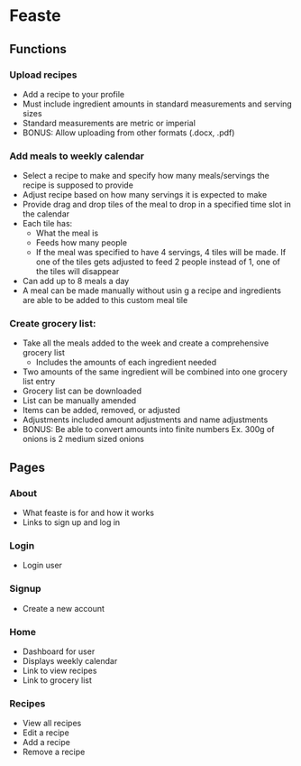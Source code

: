 # Feaste

## Functions

### Upload recipes
- Add a recipe to your profile
- Must include ingredient amounts in standard measurements and serving sizes
- Standard measurements are metric or imperial
- BONUS: Allow uploading from other formats (.docx, .pdf)

### Add meals to weekly calendar
- Select a recipe to make and specify how many meals/servings the recipe is supposed to provide
- Adjust recipe based on how many servings it is expected to make
- Provide drag and drop tiles of the meal to drop in a specified time slot in the calendar
- Each tile has:
  - What the meal is
  - Feeds how many people
  - If the meal was specified to have 4 servings, 4 tiles will be made. If one of the tiles gets adjusted to feed 2 people instead of 1, one of the tiles will disappear
- Can add up to 8 meals a day
- A meal can be made manually without usin g a recipe and ingredients are able to be added to this custom meal tile

### Create grocery list:
- Take all the meals added to the week and create a comprehensive grocery list
  - Includes the amounts of each ingredient needed
- Two amounts of the same ingredient will be combined into one grocery list entry
- Grocery list can be downloaded
- List can be manually amended
- Items can be added, removed, or adjusted
- Adjustments included amount adjustments and name adjustments
- BONUS: Be able to convert amounts into finite numbers Ex. 300g of onions is 2 medium sized onions

## Pages

### About
- What feaste is for and how it works
- Links to sign up and log in

### Login
- Login user

### Signup
- Create a new account

### Home
- Dashboard for user
- Displays weekly calendar
- Link to view recipes
- Link to grocery list

### Recipes
- View all recipes
- Edit a recipe
- Add a recipe
- Remove a recipe

